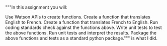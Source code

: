"""In this assignment you will:

  Use Watson APIs to create functions.
  Create a function that translates English to French.
  Create a function that translates French to English.
  Run coding standards check against the functions above.
  Write unit tests to test the above functions.
  Run unit tests and interpret the results.
  Package the above functions and tests as a standard python package."""
is what I did.
